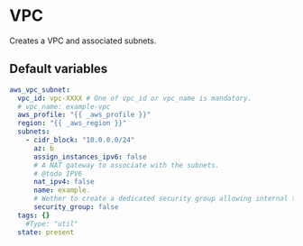 # VPC
Creates a VPC and associated subnets.
<!--TOC-->
<!--ENDTOC-->

<!--ROLEVARS-->
## Default variables
```yaml
aws_vpc_subnet:
  vpc_id: vpc-XXXX # One of vpc_id or vpc_name is mandatory.
  # vpc_name: example-vpc
  aws_profile: "{{ _aws_profile }}"
  region: "{{ _aws_region }}"
  subnets:
    - cidr_block: "10.0.0.0/24"
      az: b
      assign_instances_ipv6: false
      # A NAT gateway to associate with the subnets.
      # @todo IPV6
      nat_ipv4: false
      name: example.
      # Wether to create a dedicated security group allowing internal traffic.
      security_group: false
  tags: {}
    #Type: "util"
  state: present

```

<!--ENDROLEVARS-->
